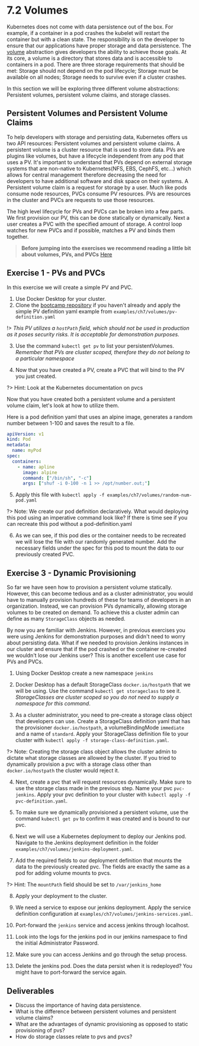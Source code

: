 # 7.2 Volumes 

Kubernetes does not come with data persistence out of the box. For example, if a container in a pod crashes the kubelet will restart the container but with a clean state. The responsibility is on the developer to ensure that our applications have proper storage and data persistence. The [volume](https://kubernetes.io/docs/concepts/storage/volumes/) abstraction gives developers the ability to achieve those goals. At its core, a volume is a directory that stores data and is accessible to containers in a pod. There are three storage requirements that should be met: Storage should not depend on the pod lifecycle; Storage must be available on all nodes; Storage needs to survive even if a cluster crashes. 

In this section we will be exploring three different volume abstractions: Persistent volumes, persistent volume claims, and storage classes. 

## Persistent Volumes and Persistent Volume Claims

To help developers with storage and persisting data, Kubernetes offers us two API resources: Persistent volumes and persistent volume claims. A persistent volume is a cluster resource that is used to store data. PVs are plugins like volumes, but have a lifecycle independent from any pod that uses a PV. It's important to understand that PVs depend on external storage systems that are non-native to Kubernetes(NFS, EBS, CephFS, etc...) which allows for central management therefore decreasing the need for developers to have additional software and disk space on their systems. A Persistent volume claim is a request for storage by a user. Much like pods consume node resources, PVCs consume PV resources. PVs are resources in the cluster and PVCs are requests to use those resources. 

The high level lifecycle for PVs and PVCs can be broken into a few parts. We first provision our PV, this can be done statically or dynamically. Next a user creates a PVC with the specified amount of storage. A control loop watches for new PVCs and if possible, matches a PV and binds them together.

> **Before jumping into the exercises we recommend reading a little bit about volumes, PVs, and PVCs** [Here](https://kubernetes.io/docs/concepts/storage/persistent-volumes/)

## Exercise 1 - PVs and PVCs
In this exercise we will create a simple PV and PVC.

1. Use Docker Desktop for your cluster.
2. Clone the [bootcamp repository](https://github.com/liatrio/devops-bootcamp.git) if you haven't already and apply the simple PV definition yaml example from `examples/ch7/volumes/pv-definition.yaml`

  !> *This PV utilizes a `hostPath` field, which should not be used in production as it poses security risks. It is acceptable for demonstration purposes.*

3. Use the command `kubectl get pv` to list your persistentVolumes. *Remember that PVs are cluster scoped, therefore they do not belong to a particular namespace*

4. Now that you have created a PV, create a PVC that will bind to the PV you just created.

?> Hint: Look at the Kubernetes documentation on pvcs

Now that you have created both a persistent volume and a persistent volume claim, let's look at how to utilize them. 

Here is a pod definition yaml that uses an alpine image, generates a random number between 1-100 and saves the result to a file. 

```yaml
apiVersion: v1
kind: Pod
metadata:
  name: myPod
spec:
  containers:
    - name: apline
      image: alpine
      command: ["/bin/sh", "-c"]
      args: ["shuf -i 0-100 -n 1 >> /opt/number.out;"]
```
5. Apply this file with `kubectl apply -f examples/ch7/volumes/random-num-pod.yaml`

?> Note: We create our pod definition declaratively. What would deploying this pod using an imperative command look like? If there is time see if you can recreate this pod without a pod-definition.yaml

6. As we can see, if this pod dies or the container needs to be recreated we will lose the file with our randomly generated number. Add the necessary fields under the spec for this pod to mount the data to our previously created PVC. 

## Exercise 3 - Dynamic Provisioning

So far we have seen how to provision a persistent volume statically. However, this can become tedious and as a cluster administrator, you would have to manually provision hundreds of these for teams of developers in an organization. Instead, we can provision PVs dynamically, allowing storage volumes to be created on demand. To achieve this a cluster admin can define as many `StorageClass` objects as needed. 

By now you are familiar with Jenkins. However, in previous exercises you were using Jenkins for demonstration purposes and didn't need to worry about persisting data. What if we needed to provision Jenkins instances in our cluster and ensure that if the pod crashed or the container re-created we wouldn't lose our Jenkins user? This is another excellent use case for PVs and PVCs.

1. Using Docker Desktop create a new namespace `jenkins`

2. Docker Desktop has a default StorageClass `docker.io/hostpath` that we will be using. Use the command `kubectl get storageclass` to see it. *StorageClasses are cluster scoped so you do not need to supply a namespace for this command*. 

3. As a cluster administrator, you need to pre-create a storage class object that developers can use. Create a StorageClass definition yaml that has the provisioner `docker.io/hostpath`, a volumeBindingMode `immediate` and a name of `standard`. Apply your StorageClass definition file to your cluster with `kubectl apply -f storage-class-definition.yaml`. 

?> Note: Creating the storage class object allows the cluster admin to dictate what storage classes are allowed by the cluster. If you tried to dynamically provision a pvc with a storage class other than `docker.io/hostpath` the cluster would reject it.

4. Next, create a pvc that will request resources dynamically. Make sure to use the storage class made in the previous step. Name your pvc `pvc-jenkins`. Apply your pvc definition to your cluster with `kubectl apply -f pvc-definition.yaml`.

5. To make sure we dynamically provisioned a persistent volume, use the command `kubectl get pv` to confirm it was created and is bound to our pvc. 

6. Next we will use a Kubernetes deployment to deploy our Jenkins pod. Navigate to the Jenkins deployment definition in the folder `examples/ch7/volumes/jenkins-deployment.yaml`. 

7. Add the required fields to our deployment definition that mounts the data to the previously created pvc. The fields are exactly the same as a pod for adding volume mounts to pvcs. 

?> Hint: The `mountPath` field should be set to `/var/jenkins_home`

8. Apply your deployment to the cluster.

9. We need a service to expose our jenkins deployment. Apply the service definition configuration at `examples/ch7/volumes/jenkins-services.yaml`. 

10. Port-forward the `jenkins` service and access jenkins through localhost.

11. Look into the logs for the jenkins pod in our jenkins namespace to find the initial Administrator Password. 

12. Make sure you can access Jenkins and go through the setup process. 

13. Delete the jenkins pod. Does the data persist when it is redeployed? You might have to port-forward the service again. 

## Deliverables 

- Discuss the importance of having data persistence.
- What is the difference between persistent volumes and persistent volume claims?
- What are the advantages of dynamic provisioning as opposed to static provisioning of pvs? 
- How do storage classes relate to pvs and pvcs? 